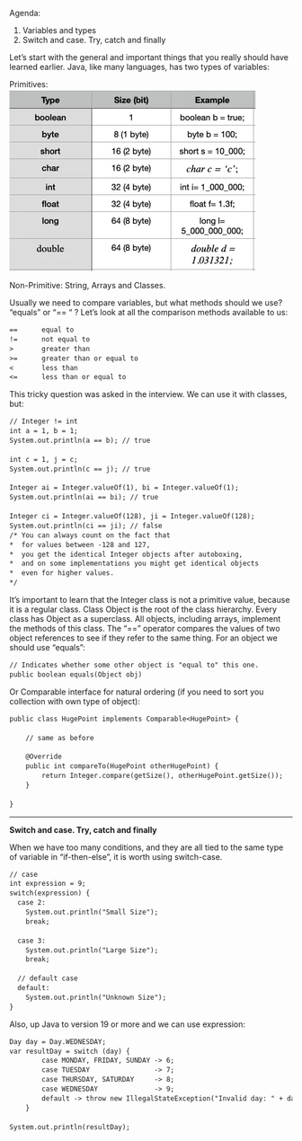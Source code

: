 Agenda:

1. Variables and types
2. Switch and case. Try, catch and finally

Let’s start with the general and important things that you really should have learned earlier. Java, like many languages, has two types of variables:

Primitives:
![alt text](img/1*sY7Bhksyl9qRUpg0npCWog.webp)  

Non-Primitive: String, Arrays and Classes.

Usually we need to compare variables, but what methods should we use? “equals” or “== “ ? Let’s look at all the comparison methods available to us:
```dtd
==      equal to
!=      not equal to
>       greater than
>=      greater than or equal to
<       less than
<=      less than or equal to
```

This tricky question was asked in the interview. We can use it with classes, but:
```dtd
// Integer != int
int a = 1, b = 1;
System.out.println(a == b); // true

int c = 1, j = c;
System.out.println(c == j); // true

Integer ai = Integer.valueOf(1), bi = Integer.valueOf(1);
System.out.println(ai == bi); // true 

Integer ci = Integer.valueOf(128), ji = Integer.valueOf(128);
System.out.println(ci == ji); // false
/* You can always count on the fact that 
*  for values between -128 and 127, 
*  you get the identical Integer objects after autoboxing, 
*  and on some implementations you might get identical objects
*  even for higher values.
*/
```

It’s important to learn that the Integer class is not a primitive value, because it is a regular class. Class Object is the root of the class hierarchy. Every class has Object as a superclass. All objects, including arrays, implement the methods of this class.
The “==” operator compares the values of two object references to see if they refer to the same thing. For an object we should use “equals”:

```dtd
// Indicates whether some other object is "equal to" this one.
public boolean equals(Object obj)
```

Or Comparable interface for natural ordering (if you need to sort you collection with own type of object):
```dtd
public class HugePoint implements Comparable<HugePoint> {

    // same as before

    @Override
    public int compareTo(HugePoint otherHugePoint) {
        return Integer.compare(getSize(), otherHugePoint.getSize());
    }

}
```

---- 
**Switch and case. Try, catch and finally**


When we have too many conditions, and they are all tied to the same type of variable in “if-then-else”, it is worth using switch-case.
```dtd
// case 
int expression = 9;
switch(expression) {
  case 2:
    System.out.println("Small Size");
    break;

  case 3:
    System.out.println("Large Size");
    break;
        
  // default case
  default:
    System.out.println("Unknown Size");
}
```
Also, up Java to version 19 or more and we can use expression:
```dtd
Day day = Day.WEDNESDAY;
var resultDay = switch (day) {
        case MONDAY, FRIDAY, SUNDAY -> 6;
        case TUESDAY                -> 7;
        case THURSDAY, SATURDAY     -> 8;
        case WEDNESDAY              -> 9;
        default -> throw new IllegalStateException("Invalid day: " + day);
    } 

System.out.println(resultDay);    
```
